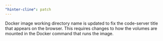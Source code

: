 ```yaml
---
"hinter-cline": patch
---
```


Docker image working directory name is updated to fix the code-server title that appears on the browser.
This requires changes to how the volumes are mounted in the Docker command that runs the image.
